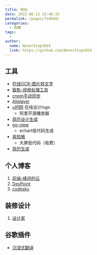 ```yaml
---
title: 网站
date: 2022-06-13 22:46:15
permalink: /pages/f1dbb0/
categories:
  - 收藏
tags:
  - 
author: 
  name: NeverStop1024
  link: https://github.com/NeverStop1024
---
```

## 工具
* [在线OCR-图片转文字](https://web.baimiaoapp.com/)
* [智影-视频处理工具](https://zenvideo.qq.com/)
* [cnpm手动同步](https://npmmirror.com/sync/mine-demo-jian#logid=630d91b2ea96dd786ab7cc53)
* [Aliplayer](https://player.alicdn.com/aliplayer/presentation/index.html?type=playlist)
* [u钙网](https://www.uugai.com/) 在线设计logo
   * 阿里开源播放器
* [简历设计生成](https://github.com/huajian-pro/resume-design)
* [go-view](https://gitee.com/dromara/go-view)
  * echart低代码生成
* [易知微](https://easyv.cloud/)
  * 大屏低代码（收费）
* [简历生成](https://github.com/hua1995116/react-resume-site)
## 个人博客
1. [前端-峰间的云](https://www.orzzone.com/)
2. [DevPoint](https://www.devpoint.cn/index.shtml)
3. [codesky](https://www.codesky.me/) 
## 装修设计
1. [设计家](https://www.shejijia.com/) 

## 谷歌插件
* [沉浸式翻译](https://chrome.google.com/webstore/detail/immersive-translate/bpoadfkcbjbfhfodiogcnhhhpibjhbnh)

